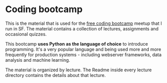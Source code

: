 # Coding bootcamp

This is the material that is used for the [free coding bootcamp](https://www.meetup.com/SF-Free-Coding-Bootcamp/) meetup that I run in SF. The material contains a collection of lectures, assignments and occasional quizzes.

This bootcamp **uses Python as the language of choice** to introduce programming. It's a very popular language and being used more and more frequently for production systems - including webserver frameworks, data analysis and machine learning.

The material is organized by lecture. The Readme inside every lecture directory contains the details about that lecture.
